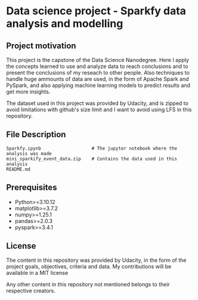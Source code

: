 # Data science project - Sparkfy data analysis and modelling

## Project motivation

This project is the capstone of the Data Science Nanodegree. Here I apply the concepts learned to use and analyze data to reach conclusions and to present the conclusions of my reseach to other people. Also techniques to handle huge ammounts of data are used, in the form of Apache Spark and PySpark, and also applying machine learning models to predict results and get more insights.

The dataset used in this project was provided by Udacity, and is zipped to avoid limitations with github's size limit and I want to avoid using LFS in this repository.


## File Description

    Sparkfy.ipynb                   # The jupyter notebook where the analysis was made  
    mini_sparkify_event_data.zip    # Contains the data used in this analysis
    README.md  


## Prerequisites
- Python>=3.10.12  
- matplotlib>=3.7.2  
- numpy>=1.25.1  
- pandas>=2.0.3  
- pyspark>=3.4.1

## License

The content in this repository was provided by Udacity, in the form of the project goals, objectives, criteria and data. My contributions will be available in a MIT license

Any other content in this repository not mentioned belongs to their respective creators.
